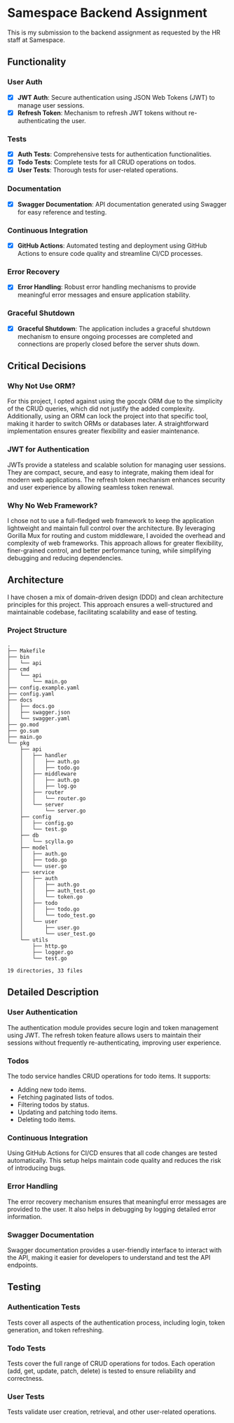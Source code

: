 # Samespace Backend Assignment

This is my submission to the backend assignment as requested by the HR staff at Samespace.

## Functionality

### User Auth
- [x] **JWT Auth**: Secure authentication using JSON Web Tokens (JWT) to manage user sessions.
- [x] **Refresh Token**: Mechanism to refresh JWT tokens without re-authenticating the user.

### Tests
- [x] **Auth Tests**: Comprehensive tests for authentication functionalities.
- [x] **Todo Tests**: Complete tests for all CRUD operations on todos.
- [x] **User Tests**: Thorough tests for user-related operations.

### Documentation
- [x] **Swagger Documentation**: API documentation generated using Swagger for easy reference and testing.

### Continuous Integration
- [x] **GitHub Actions**: Automated testing and deployment using GitHub Actions to ensure code quality and streamline CI/CD processes.

### Error Recovery
- [x] **Error Handling**: Robust error handling mechanisms to provide meaningful error messages and ensure application stability.
  
### Graceful Shutdown
- [x] **Graceful Shutdown**: The application includes a graceful shutdown mechanism to ensure ongoing processes are completed and connections are properly closed before the server shuts down.


## Critical Decisions

### Why Not Use ORM?
For this project, I opted against using the gocqlx ORM due to the simplicity of the CRUD queries, which did not justify the added complexity. Additionally, using an ORM can lock the project into that specific tool, making it harder to switch ORMs or databases later. A straightforward implementation ensures greater flexibility and easier maintenance.

### JWT for Authentication
JWTs provide a stateless and scalable solution for managing user sessions. They are compact, secure, and easy to integrate, making them ideal for modern web applications. The refresh token mechanism enhances security and user experience by allowing seamless token renewal.

### Why No Web Framework?
I chose not to use a full-fledged web framework to keep the application lightweight and maintain full control over the architecture. By leveraging Gorilla Mux for routing and custom middleware, I avoided the overhead and complexity of web frameworks. This approach allows for greater flexibility, finer-grained control, and better performance tuning, while simplifying debugging and reducing dependencies.

## Architecture

I have chosen a mix of domain-driven design (DDD) and clean architecture principles for this project. This approach ensures a well-structured and maintainable codebase, facilitating scalability and ease of testing.

### Project Structure

```plaintext
.
├── Makefile
├── bin
│   └── api
├── cmd
│   └── api
│       └── main.go
├── config.example.yaml
├── config.yaml
├── docs
│   ├── docs.go
│   ├── swagger.json
│   └── swagger.yaml
├── go.mod
├── go.sum
├── main.go
└── pkg
    ├── api
    │   ├── handler
    │   │   ├── auth.go
    │   │   ├── todo.go
    │   ├── middleware
    │   │   ├── auth.go
    │   │   ├── log.go
    │   ├── router
    │   │   └── router.go
    │   └── server
    │       └── server.go
    ├── config
    │   ├── config.go
    │   └── test.go
    ├── db
    │   └── scylla.go
    ├── model
    │   ├── auth.go
    │   ├── todo.go
    │   └── user.go
    ├── service
    │   ├── auth
    │   │   ├── auth.go
    │   │   ├── auth_test.go
    │   │   └── token.go
    │   ├── todo
    │   │   ├── todo.go
    │   │   └── todo_test.go
    │   └── user
    │       ├── user.go
    │       └── user_test.go
    └── utils
        ├── http.go
        ├── logger.go
        └── test.go

19 directories, 33 files
```

## Detailed Description

### User Authentication
The authentication module provides secure login and token management using JWT. The refresh token feature allows users to maintain their sessions without frequently re-authenticating, improving user experience.

### Todos
The todo service handles CRUD operations for todo items. It supports:
- Adding new todo items.
- Fetching paginated lists of todos.
- Filtering todos by status.
- Updating and patching todo items.
- Deleting todo items.

### Continuous Integration
Using GitHub Actions for CI/CD ensures that all code changes are tested automatically. This setup helps maintain code quality and reduces the risk of introducing bugs.

### Error Handling
The error recovery mechanism ensures that meaningful error messages are provided to the user. It also helps in debugging by logging detailed error information.

### Swagger Documentation
Swagger documentation provides a user-friendly interface to interact with the API, making it easier for developers to understand and test the API endpoints.

## Testing

### Authentication Tests
Tests cover all aspects of the authentication process, including login, token generation, and token refreshing.

### Todo Tests
Tests cover the full range of CRUD operations for todos. Each operation (add, get, update, patch, delete) is tested to ensure reliability and correctness.

### User Tests
Tests validate user creation, retrieval, and other user-related operations.
